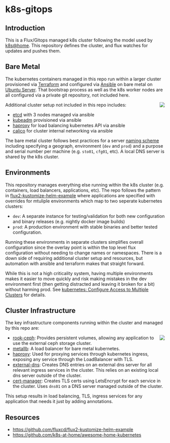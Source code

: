 # k8s-gitops

## Introduction

This is a Flux/Gitops managed k8s cluster following the model used by [k8s@home](https://github.com/k8s-at-home). This repository defines the cluster, and flux watches for updates and pushes them.

## Bare Metal

The kubernetes containers managed in this repo run within a larger cluster provisioned via [Terraform](https://www.terraform.io/) and configured via [Ansible](https://www.ansible.com/) on bare metal on [Ubuntu Server](https://ubuntu.com/server). That bootstrap process as well as the k8s worker nodes are all configured via a private git repository, not included here.

<img
src="https://docs.google.com/drawings/d/e/2PACX-1vQSdj_iQgONocRCS5xzm-SGVDlHUF5PFnhRMoef2jgxjehC9hKFuafqKDzUIznGV9FOEWNEFlnstKSt/pub?w=433&amp;h=379"
align=right>


Additional cluster setup not included in this repo includes:

  - [etcd](https://etcd.io/) with 3 nodes managed via ansible
  - [kubeadm](https://kubernetes.io/docs/setup/production-environment/tools/kubeadm/) provisioned via ansible
  - [haproxy](http://www.haproxy.org/) for load balancing kubernetes API via ansible
  - [calico](https://docs.projectcalico.org/about/about-calico) for cluster internal networking via ansible

The bare metal cluster follows best practices for a server [naming
scheme](https://mnx.io/blog/a-proper-server-naming-scheme/) including specifying a geograph, environment (`dev` and `prod`) and a purpose and serial number per machine (e.g. `sto01`, `cfg01`, etc). A local DNS server is shared by the k8s cluster.

## Environments

This repository manages everything else running within the k8s cluster (e.g. containers, load balancers, applications, etc). The repo follows the pattern in [flux2-kustomize-helm-example](https://github.com/fluxcd/flux2-kustomize-helm-example) where applications are specified with overrides for mtuliple environments which map to two seperate kubernetes clusters:

- `dev`: A separate instance for testing/validation for both new configuration and binary releases (e.g. nightly docker image builds)
- `prod`: A production environment with stable binaries and better tested configuration.

Running these environments in separate clusters simplifies overall configuration since the overlay point is within the top level flux configuration without needing to change names or namespaces. There is a down side of requiring additional cluster setup and resources, but automation with ansible and terraform makes that straight forward.

While this is not a high criticality system, having multiple environments makes it easier to move quickly and risk making mistakes in the dev environment first (then getting distracted and leaving it broken for a bit) without harming prod. See [kubernetes: Configure Access to Multiple Clusters](https://kubernetes.io/docs/tasks/access-application-cluster/configure-access-multiple-clusters/) for details.

## Cluster Infrastructure

The key infrastructure components running within the cluster and managed by this repo are:

<img
src="https://docs.google.com/drawings/d/e/2PACX-1vSZh09V6luZjHGP7YWNVQM9tGQ69R7exD--vz7lknp6Z2OuMDItiVjTSJhjVN2Y-PPaoQoqx2x3D0Ey/pub?w=481&amp;h=374"
align=right>

  - [rook-ceph](https://rook.io/): Provides persistent volumes, allowing any application to use the external ceph storage cluster.
  - [metallb](https://metallb.universe.tf/): A load balancer for bare metal kubernetes.
  - [haproxy](https://github.com/haproxytech/kubernetes-ingress): Used for proxying services through kubernetes ingress, exposing any service through the LoadBalancer with TLS.
  - [external-dns](https://github.com/kubernetes-sigs/external-dns): Creates DNS entries on an external dns server for all relevant ingress services in the cluster. This relies on an existing local dns server outside of the cluster.
  - [cert-manager](https://cert-manager.io/docs/): Creates TLS certs using LetsEncrypt for each service in the cluster.  Uses `dns01` on a DNS server managed outside of the cluster.

This setup results in load balancing, TLS, ingress services for any application that needs it just by adding annotations.

## Resources

  - https://github.com/fluxcd/flux2-kustomize-helm-example
  - https://github.com/k8s-at-home/awesome-home-kubernetes
